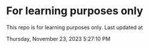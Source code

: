 # For learning purposes only
This repo is for learning purposes only.
Last updated at

Thursday, November 23, 2023 5:27:10 PM


